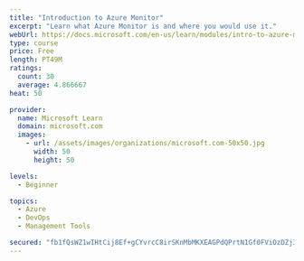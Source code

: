 ```yaml
---
title: "Introduction to Azure Monitor"
excerpt: "Learn what Azure Monitor is and where you would use it."
webUrl: https://docs.microsoft.com/en-us/learn/modules/intro-to-azure-monitor/
type: course
price: Free
length: PT49M
ratings:
  count: 30
  average: 4.866667
heat: 50

provider:
  name: Microsoft Learn
  domain: microsoft.com
  images:
    - url: /assets/images/organizations/microsoft.com-50x50.jpg
      width: 50
      height: 50

levels:
  - Beginner

topics:
  - Azure
  - DevOps
  - Management Tools

secured: "fb1fQsWZ1wIHtCij8Ef+gCYvrcC8irSKnMbMKXEAGPdQPrtN1Gf0FViOzDZj3CDMLbFlFZ01ilh+3ARDdqf1FWvc3CIwHzdOUavJ4qpE8MopOL+QPAS2eVp/NHgbRa05Xcv6dIeMizimPX52icIWV/brBqHhuPi0Vm+ZswTyv1kyu5bOUv34jaYZ3LUP+PTwD2xeQLxVu6EUSwFuBo44afxp1nGPO9AndQVppCYPPQ922XanyywwhlAADGOqiFM06HkCP32+4HcNlbM7ScpO39gZT920wr8WfaXSjupWO0Ea8eUA+ebdkZ1jNCMaRqLSu/aK8u3pVtqqcotXcKia99JyChBDgrg/L+fKWi/XBzt3WtfIUZ525ySwmAWjGrEaPDVJKcYrHZvQPOUJ5Xc3pH7tiNM0BvZJVb6nU4OBAOU=;4+Wk+yjaX0Inhofqsrh03Q=="
---
```


